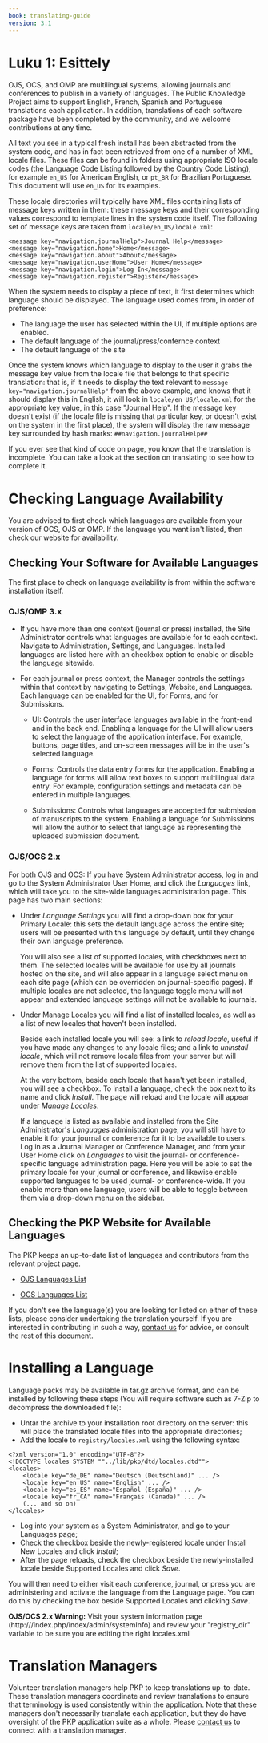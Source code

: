 ```yaml
---
book: translating-guide
version: 3.1
---
```


Luku 1: Esittely
============

OJS, OCS, and OMP are multilingual systems, allowing journals and conferences to publish in a variety of languages. The Public Knowledge Project aims to support English, French, Spanish and Portuguese translations each application. In addition, translations of each software package have been completed by the community, and we welcome contributions at any time.

All text you see in a typical fresh install has been abstracted from the system code, and has in fact been retrieved from one of a number of XML locale files. These files can be found in folders using appropriate ISO locale codes (the [Language Code Listing](http://www.loc.gov/standards/iso639-2/php/code_list.php) followed by the [Country Code Listing](http://www.iso.org/iso/country_codes/iso_3166_code_lists/english_country_names_and_code_elements.htm)), for example `en_US` for American English, or `pt_BR` for Brazilian Portuguese. This document will use `en_US` for its examples.

These locale directories will typically have XML files containing lists of message keys written in them: these message keys and their corresponding values correspond to template lines in the system code itself. The following set of message keys are taken from `locale/en_US/locale.xml`:

```
<message key="navigation.journalHelp">Journal Help</message>
<message key="navigation.home">Home</message>
<message key="navigation.about">About</message>
<message key="navigation.userHome">User Home</message>
<message key="navigation.login">Log In</message>
<message key="navigation.register">Register</message>
```

When the system needs to display a piece of text, it first determines which language should be displayed. The language used comes from, in order of preference:
* The language the user has selected within the UI, if multiple options are enabled.
* The default language of the journal/press/confernce context
* The detault language of the site

Once the system knows which language to display to the user it grabs the message key value from the locale file that belongs to that specific translation: that is, if it needs to display the text relevant to `message key="navigation.journalHelp"` from the above example, and knows that it should display this in English, it will look in `locale/en_US/locale.xml` for the appropriate key value, in this case "Journal Help". If the message key doesn't exist (if the locale file is missing that particular key, or doesn't exist on the system in the first place), the system will display the raw message key surrounded by hash marks: `##navigation.journalHelp##`

If you ever see that kind of code on page, you know that the translation is incomplete. You can take a look at the section on translating to see how to complete it.

Checking Language Availability
==============================

You are advised to first check which languages are available from your version of OCS, OJS or OMP. If the language you want isn't listed, then check our website for availability.

Checking Your Software for Available Languages
----------------------------------------------

The first place to check on language availability is from within the software installation itself.

### OJS/OMP 3.x

-   If you have more than one context (journal or press) installed, the Site Administrator controls what languages are available for to each context.  Navigate to Administration, Settings, and Languages.  Installed languages are listed here with an checkbox option to enable or disable the language sitewide.

-   For each journal or press context, the Manager controls the settings within that context by navigating to Settings, Website, and Languages.  Each language can be enabled for the UI, for Forms, and for Submissions.

    -    UI: Controls the user interface languages available in the front-end and in the back end.  Enabling a language for the UI will allow users to select the language of the application interface.  For example, buttons, page titles, and on-screen messages will be in the user's selected language.

    -    Forms: Controls the data entry forms for the application.  Enabling a language for forms will allow text boxes to support multilingual data entry.  For example, configuration settings and metadata can be entered in multiple languages.

    -    Submissions: Controls what languages are accepted for submission of manuscripts to the system.  Enabling a language for Submissions will allow the author to select that language as representing the uploaded submission document.

### OJS/OCS 2.x

For both OJS and OCS: If you have System Administrator access, log in and go to the System Administrator User Home, and click the
<em>Languages</em> link, which will take you to the site-wide languages administration page. This page has two main sections:

-   Under <em>Language Settings</em> you will find a drop-down box for your Primary Locale: this sets the default language across the entire site; users will be presented with this language by default, until they change their own language preference.

    You will also see a list of supported locales, with checkboxes next to them. The selected locales will be available for use by all journals hosted on the site, and will also appear in a language select menu on each site page (which can be overridden on journal-specific pages). If multiple locales are not selected, the language toggle menu will not appear and extended language settings will not be available to journals.
-   Under Manage Locales you will find a list of installed locales, as well as a list of new locales that haven't been installed.

    Beside each installed locale you will see: a link to <em>reload
    locale</em>, useful if you have made any changes to any locale files; and a link to <em>uninstall locale</em>, which will not remove locale files from your server but will remove them from the list of supported locales.

    At the very bottom, beside each locale that hasn't yet been installed, you will see a checkbox. To install a language, check the box next to its name and click <em>Install</em>. The page will reload and the locale will appear under <em>Manage Locales</em>.

    If a language is listed as available and installed from the Site Administrator's <em>Languages</em> administration page, you will still have to enable it for your journal or conference for it to be available to users. Log in as a Journal Manager or Conference Manager, and from your User Home click on <em>Languages</em> to visit the journal- or conference-specific language administration page. Here you will be able to set the primary locale for your journal or conference, and likewise enable supported languages to be used journal- or conference-wide. If you enable more than one language, users will be able to toggle between them via a drop-down menu on the sidebar.


Checking the PKP Website for Available Languages
------------------------------------------------

The PKP keeps an up-to-date list of languages and contributors from the relevant project page.

-   [OJS Languages List](http://pkp.sfu.ca/ojs-languages)

-   [OCS Languages List](http://pkp.sfu.ca/ocs-languages)

If you don't see the language(s) you are looking for listed on either of these lists, please consider undertaking the translation yourself. If you are interested in contributing in such a way, [contact us](http://pkp.sfu.ca/contact) for advice, or consult the rest of this document.

Installing a Language
=====================

Language packs may be available in tar.gz archive format, and can be installed by following these steps (You will require software such as 7-Zip to decompress the downloaded file):

-   Untar the archive to your installation root directory on the server: this will place the translated locale files into the appropriate directories;
-   Add the locale to `registry/locales.xml` using the following syntax:

```
<?xml version="1.0" encoding="UTF-8"?>
<!DOCTYPE locales SYSTEM ""../lib/pkp/dtd/locales.dtd"">
<locales>
    <locale key="de_DE" name="Deutsch (Deutschland)" ... />
    <locale key="en_US" name="English" ... />
    <locale key="es_ES" name="Español (España)" ... />
    <locale key="fr_CA" name="Français (Canada)" ... />
    (... and so on)
</locales>
```

-   Log into your system as a System Administrator, and go to your Languages page;
-   Check the checkbox beside the newly-registered locale under Install New Locales and click <em>Install</em>;
-   After the page reloads, check the checkbox beside the newly-installed locale beside Supported Locales and click
    <em>Save</em>.

You will then need to either visit each conference, journal, or press you are administering and activate the language from the Language page. You can do this by checking the box beside Supported Locales and clicking <em>Save</em>.

**OJS/OCS 2.x Warning:** Visit your system information page (http://<your-site>/index.php/index/admin/systemInfo) and review your "registry\_dir" variable to be sure you are editing the right locales.xml


Translation Managers
====================

Volunteer translation managers help PKP to keep translations up-to-date. These translation managers coordinate and review translations to ensure that terminology is used consistently within the application.  Note that these managers don't necessarily translate each application, but they do have oversight of the PKP application suite as a whole.  Please [contact us](http://pkp.sfu.ca/contact) to connect with a translation manager.
